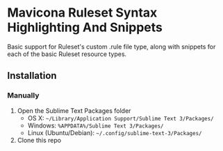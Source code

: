 Mavicona Ruleset Syntax Highlighting And Snippets
==========================================

Basic support for Ruleset's custom .rule file type, along with snippets for each of the basic Ruleset resource types.

Installation
------------

### Manually

1. Open the Sublime Text Packages folder
    - OS X: `~/Library/Application Support/Sublime Text 3/Packages/`
    - Windows: `%APPDATA%/Sublime Text 3/Packages/`
    - Linux (Ubuntu/Debian): `~/.config/sublime-text-3/Packages/`
2. Clone this repo
